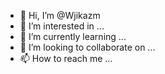 - 👋 Hi, I’m @Wjikazm
- 👀 I’m interested in ...
- 🌱 I’m currently learning ...
- 💞️ I’m looking to collaborate on ...
- 📫 How to reach me ...

<!---
Wjikazm/Wjikazm is a ✨ special ✨ repository because its `README.md` (this file) appears on your GitHub profile.
You can click the Preview link to take a look at your changes.
--->

